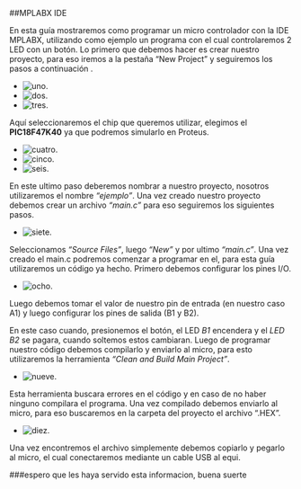 ##MPLABX IDE

En esta guía mostraremos como programar un micro controlador con la IDE MPLABX, 
utilizando como ejemplo un programa con el cual controlaremos 2 LED con un botón.
Lo primero que debemos hacer es crear nuestro proyecto, 
para eso iremos a la pestaña “New Project” y seguiremos los pasos a continuación .
 
 
- ![uno](https://i.ibb.co/b5p21nx/uno.png).
- ![dos](https://i.ibb.co/z5Mr2XL/dos.png).
- ![tres](https://i.ibb.co/m57BxwF/tres.png).

Aquí seleccionaremos el chip que queremos utilizar, 
elegimos el **PIC18F47K40** ya que podremos simularlo en Proteus.

- ![cuatro](https://i.ibb.co/k2fTJfn/cuatro.png).
- ![cinco](https://i.ibb.co/xX50HtV/cinco.png).
- ![seis](https://i.ibb.co/kHyqbcz/seis.png).
 
En este ultimo paso deberemos nombrar a nuestro proyecto, 
nosotros utilizaremos el nombre *“ejemplo”*.
Una vez creado nuestro proyecto debemos crear un archivo *“main.c”* para eso seguiremos los siguientes pasos.

- ![siete](https://i.ibb.co/NYvfLQ8/siete.png).
 
Seleccionamos *“Source Files”*, luego *“New”* y por ultimo *“main.c”*.
Una vez creado el main.c podremos comenzar a programar en el, para esta guía utilizaremos un código ya hecho. Primero debemos configurar los pines I/O.

- ![ocho](https://i.ibb.co/7bJvgzv/ocho.png).

Luego debemos tomar el valor de nuestro pin de entrada (en nuestro caso A1) y luego configurar los pines de salida (B1 y B2).
 

En este caso cuando, presionemos el botón, el LED *B1* encendera y el *LED B2* se pagara, cuando soltemos estos cambiaran.
Luego de programar nuestro código debemos compilarlo y enviarlo al micro, para esto utilizaremos la herramienta *“Clean and Build Main Project”*.
 
- ![nueve](https://i.ibb.co/RTzYkgj/nueve.png).

Esta herramienta buscara errores en el código y en caso de no haber ninguno compilara el programa. 
Una vez compilado debemos enviarlo al micro, 
para eso buscaremos en la carpeta del proyecto el archivo “.HEX”.
 
- ![diez](https://i.ibb.co/zm2197S/diez.png).

Una vez encontremos el archivo simplemente debemos copiarlo y pegarlo al micro, el cual conectaremos mediante un cable USB al equi.

###espero que les haya servido esta informacion, buena suerte

